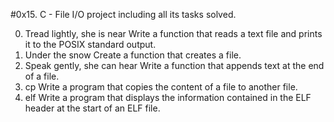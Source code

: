 #0x15. C - File I/O project including all its tasks solved.

0. Tread lightly, she is near 
	Write a function that reads a text file and prints it to the POSIX standard output.
1. Under the snow 
	Create a function that creates a file.
2. Speak gently, she can hear 
	Write a function that appends text at the end of a file.
3. cp 
	Write a program that copies the content of a file to another file.
4. elf 
	Write a program that displays the information contained in the ELF header at the start of an ELF file.
